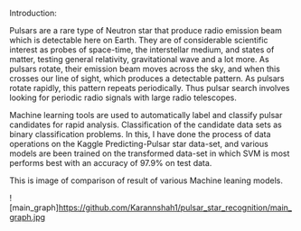 Introduction:

Pulsars are a rare type of Neutron star that produce radio emission beam which is detectable here on Earth. They are of considerable scientific interest as probes of space-time, the interstellar medium, and states of matter, testing general relativity, gravitational wave and a lot more. As pulsars rotate, their emission beam moves across the sky, and when this crosses our line of sight, which produces a detectable pattern. As pulsars rotate rapidly, this pattern repeats periodically. Thus pulsar search involves looking for periodic radio signals with large radio telescopes.


Machine learning tools are used to automatically label and classify pulsar candidates for rapid analysis. Classification of the candidate data sets as binary classification problems. In this, I have done the process of data operations on the Kaggle Predicting-Pulsar star data-set, and various models are been trained on the transformed data-set in which SVM is most performs best with an accuracy of 97.9% on test data.

This is image of comparison of result of various Machine leaning models.

![main_graph]https://github.com/Karannshah1/pulsar_star_recognition/main_graph.jpg


